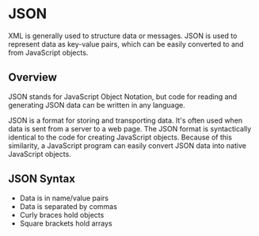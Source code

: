 # JSON

XML is generally used to structure data or messages. JSON is used to represent data as key-value pairs, which can be easily converted to and from JavaScript objects.

## Overview
JSON stands for JavaScript Object Notation, but code for reading and generating JSON data can be written in any language.

JSON is a format for storing and transporting data. It's often used when data is sent from a server to a web page. The JSON format is syntactically identical to the code for creating JavaScript objects. Because of this similarity, a JavaScript program can easily convert JSON data into native JavaScript objects.

## JSON Syntax
* Data is in name/value pairs
* Data is separated by commas
* Curly braces hold objects
* Square brackets hold arrays
